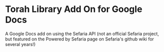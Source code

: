 Torah Library Add On for Google Docs
===================

A Google Docs add on using the Sefaria API (not an official Sefaria project, but featured on the Powered by Sefaria page on Sefaria's github wiki for several years!)

